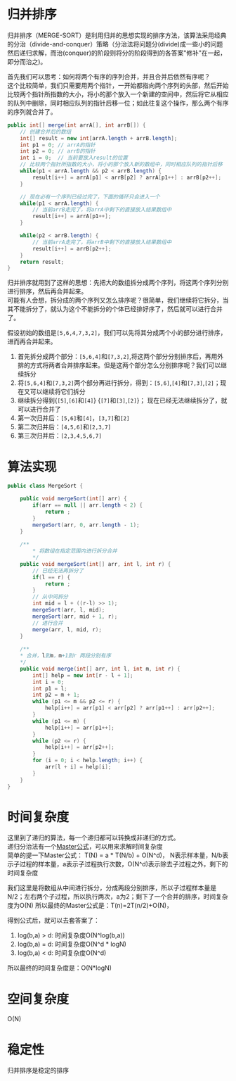 # 归并排序  
归并排序（MERGE-SORT）是利用归并的思想实现的排序方法，该算法采用经典的分治（divide-and-conquer）策略（分治法将问题分(divide)成一些小的问题然后递归求解，而治(conquer)的阶段则将分的阶段得到的各答案"修补"在一起，即分而治之)。    

首先我们可以思考：如何将两个有序的序列合并，并且合并后依然有序呢？  
这个比较简单，我们只需要用两个指针，一开始都指向两个序列的头部，然后开始比较两个指针所指数的大小，将小的那个放入一个新建的空间中，然后将它从相应的队列中删除，同时相应队列的指针后移一位；如此往复这个操作，那么两个有序的序列就合并了。   
```java
public int[] merge(int arrA[], int arrB[]) {
    // 创建合并后的数组
    int[] result = new int[arrA.length + arrB.length];
    int p1 = 0; // arrA的指针
    int p2 = 0; // arrB的指针
    int i = 0;  // 当前要放入result的位置
    // 比较两个指针所指数的大小，将小的那个放入新的数组中，同时相应队列的指针后移
    while(p1 < arrA.length && p2 < arrB.length) {
        result[i++] = arrA[p1] < arrB[p2] ? arrA[p1++] : arrB[p2++];
    }

    // 现在必有一个序列已经过完了，下面的循环只会进入一个
    while(p1 < arrA.length) {
        // 当前arrB走完了，将arrA中剩下的直接放入结果数组中
        result[i++] = arrA[p1++];
    }

    while(p2 < arrB.length) {
        // 当前arrA走完了，将arrB中剩下的直接放入结果数组中
        result[i++] = arrB[p2++];
    }
    return result;
}
```

归并排序就用到了这样的思想：先把大的数组拆分成两个序列，将这两个序列分别进行排序，然后再合并起来。  
可能有人会想，拆分成的两个序列又怎么排序呢？很简单，我们继续将它拆分，当其不能拆分了，就认为这个不能拆分的个体已经排好序了，然后就可以进行合并了。  

假设初始的数组是`[5,6,4,7,3,2]`，我们可以先将其分成两个小的部分进行排序，进而再合并起来。  
1. 首先拆分成两个部分：`[5,6,4]`和`[7,3,2]`,将这两个部分分别排序后，再用外排的方式将两者合并排序起来。但是这两个部分怎么分别排序呢？我们可以继续拆分  
2. 将`[5,6,4]`和`[7,3,2]`两个部分再进行拆分，得到：`[5,6]`,`[4]`和`[7,3]`,`[2]`；现在又可以继续将它们拆分  
3. 继续拆分得到{`[5]`,`[6]`和`[4]`} {`[7]`和`[3]`,`[2]`}； 现在已经无法继续拆分了，就可以进行合并了
4. 第一次归并后：`[5,6]`和`[4]`，`[3,7]`和`[2]`
5. 第二次归并后：`[4,5,6]`和`[2,3,7]`  
6. 第三次归并后：`[2,3,4,5,6,7]`


# 算法实现 
```java
public class MergeSort {

    public void mergeSort(int[] arr) {
        if(arr == null || arr.length < 2) {
            return ;
        }
        mergeSort(arr, 0, arr.length - 1);
    }
	
    /**
        * 将数组在指定范围内进行拆分合并
        */
    public void mergeSort(int[] arr, int l, int r) {
        // 已经无法再拆分了
        if(l == r) {
            return ;
        }
        // 从中间拆分
        int mid = l + ((r-l) >> 1);
        mergeSort(arr, l, mid);
        mergeSort(arr, mid + 1, r);
        // 进行合并
        merge(arr, l, mid, r);
    }
	
    /**
    * 合并，l到m，m+1到r 两段分别有序
    */
    public void merge(int[] arr, int l, int m, int r) {
        int[] help = new int[r - l + 1];
        int i = 0;
        int p1 = l;
        int p2 = m + 1;
        while (p1 <= m && p2 <= r) {
            help[i++] = arr[p1] < arr[p2] ? arr[p1++] : arr[p2++];
        }
        while (p1 <= m) {
            help[i++] = arr[p1++];
        }
        while (p2 <= r) {
            help[i++] = arr[p2++];
        }
        for (i = 0; i < help.length; i++) {
            arr[l + i] = help[i];
        }
    }
}

``` 


# 时间复杂度  
这里到了递归的算法，每一个递归都可以转换成非递归的方式。  
递归分治法有一个[Master公式](http://www.gocalf.com/blog/algorithm-complexity-and-master-theorem.html)，可以用来求解时间复杂度   
简单的提一下Master公式：
T(N) = a * T(N/b) + O(N^d)， N表示样本量，N/b表示子过程的样本量，a表示子过程执行次数，O(N^d)表示除去子过程之外，剩下的时间复杂度  

我们这里是将数组从中间进行拆分，分成两段分别排序，所以子过程样本量是N/2；左右两个子过程，所以执行两次，a为2；剩下了一个合并的排序，时间复杂度为O(N) 
所以最终的Master公式是：T(n)=2T(n/2)+O(N)，

得到公式后，就可以去套答案了： 
1. log(b,a) > d: 时间复杂度O(N^log(b,a))  
2. log(b,a) = d: 时间复杂度O(N^d * logN)  
3. log(b,a) < d: 时间复杂度O(N^d)  


所以最终的时间复杂度是：O(N*logN)  

# 空间复杂度 
O(N)

# 稳定性  
归并排序是稳定的排序